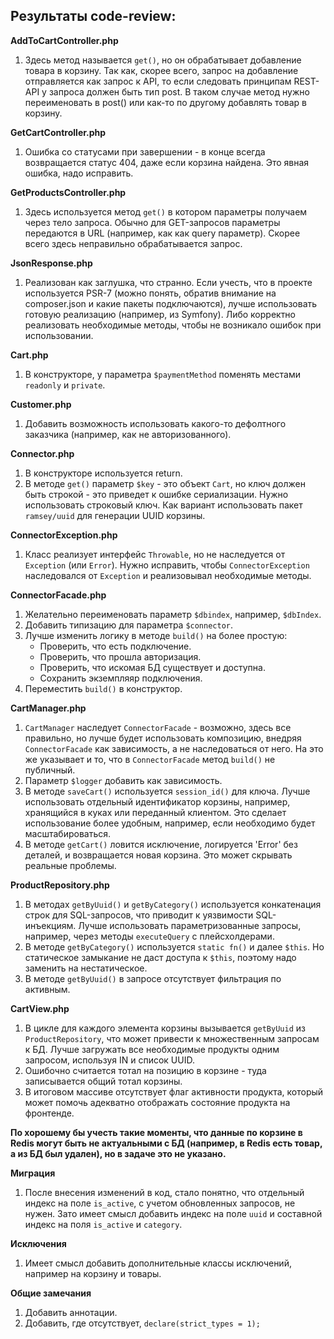 ## Результаты code-review:

**AddToCartController.php**
1. Здесь метод называется `get()`, но он обрабатывает добавление товара в корзину.
   Так как, скорее всего, запрос на добавление отправляется как запрос к API, то если следовать принципам REST-API у запроса должен быть тип post. В таком случае метод нужно переименовать в post() или как-то по другому добавлять товар в корзину.

**GetCartController.php**
1. Ошибка со статусами при завершении - в конце всегда возвращается статус 404, даже если корзина найдена. Это явная ошибка, надо исправить.

**GetProductsController.php**
1. Здесь используется метод `get()` в котором параметры получаем через тело запроса. Обычно для GET-запросов параметры передаются в URL (например, как как query параметр). Скорее всего здесь неправильно обрабатывается запрос.

**JsonResponse.php**
1. Реализован как заглушка, что странно.
   Если учесть, что в проекте используется PSR-7 (можно понять, обратив внимание на composer.json и какие пакеты подключаются), лучше использовать готовую реализацию (например, из Symfony).
   Либо корректно реализовать необходимые методы, чтобы не возникало ошибок при использовании.

**Cart.php**
1. В конструкторе, у параметра `$paymentMethod` поменять местами `readonly` и `private`.

**Customer.php**
1. Добавить возможность использовать какого-то дефолтного заказчика (например, как не авторизованного).

**Connector.php**
1. В конструкторе используется return.
2. В методе `get()` параметр `$key` - это объект `Cart`, но ключ должен быть строкой - это приведет к ошибке сериализации. Нужно использовать строковый ключ. Как вариант использовать пакет `ramsey/uuid` для генерации UUID корзины.

**ConnectorException.php**
1. Класс реализует интерфейс `Throwable`, но не наследуется от `Exception` (или `Error`).
   Нужно исправить, чтобы `ConnectorException` наследовался от `Exception` и реализовывал необходимые методы.

**ConnectorFacade.php**
1. Желательно переименовать параметр `$dbindex`, например, `$dbIndex`.
2. Добавить типизацию для параметра `$connector`.
3. Лучше изменить логику в методе `build()` на более простую:
      - Проверить, что есть подключение.
      - Проверить, что прошла авторизация.
      - Проверить, что искомая БД существует и доступна.
      - Сохранить экземпляяр подключения.
4. Переместить `build()` в конструктор.

**CartManager.php**
1. `CartManager` наследует `ConnectorFacade` - возможно, здесь все правильно, но лучше будет использовать композицию, внедряя `ConnectorFacade` как зависимость, а не наследоваться от него.
      На это же указывает и то, что в `ConnectorFacade` метод `build()` не публичный.
2. Параметр `$logger` добавить как зависимость.
3. В методе `saveCart()` используется `session_id()` для ключа. Лучше использовать отдельный идентификатор корзины, например, хранящийся в куках или переданный клиентом. Это сделает использование более удобным, например, если необходимо будет масштабироваться.
4. В методе `getCart()` ловится исключение, логируется 'Error' без деталей, и возвращается новая корзина. Это может скрывать реальные проблемы.

**ProductRepository.php**
1. В методах `getByUuid()` и `getByCategory()` используется конкатенация строк для SQL-запросов, что приводит к уязвимости SQL-инъекциям. Лучше использовать параметризованные запросы, например, через методы `executeQuery` с плейсхолдерами.
2. В методе `getByCategory()` используется `static fn()` и далее `$this`. Но статическое замыкание не даст доступа к `$this`, поэтому надо заменить на нестатическое.
3. В методе `getByUuid()` в запросе отсутствует фильтрация по активным.

**CartView.php**
1. В цикле для каждого элемента корзины вызывается `getByUuid` из `ProductRepository`, что может привести к множественным запросам к БД. Лучше загружать все необходимые продукты одним запросом, используя IN и список UUID.
2. Ошибочно считается тотал на позицию в корзине - туда записывается общий тотал корзины.
3. В итоговом массиве отсутствует флаг активности продукта, который может помочь адекватно отображать состояние продукта на фронтенде.

__По хорошему бы учесть такие моменты, что данные по корзине в Redis могут быть не актуальными с БД (например, в Redis есть товар, а из БД был удален), но в задаче это не указано.__

**Миграция**
1. После внесения изменений в код, стало понятно, что отдельный индекс на поле `is_active`, с учетом обновленных запросов, не нужен.
Зато имеет смысл добавить индекс на поле `uuid` и составной индекс на поля `is_active` и `category`.

**Исключения**
1. Имеет смысл добавить дополнительные классы исключений, например на корзину и товары.

**Общие замечания**
1. Добавить аннотации.
2. Добавить, где отсутствует, `declare(strict_types = 1);`

